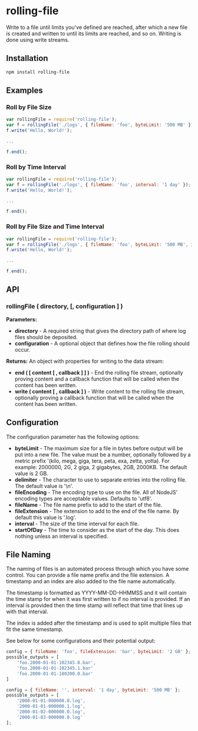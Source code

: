 # rolling-file

Write to a file until limits you've defined are reached, after which a new file is created and written to until its limits are reached, and so on. Writing is done using write streams.

## Installation

```sh
npm install rolling-file
```

## Examples

### Roll by File Size

```js
var rollingFile = require('rolling-file');
var f = rollingFile('./logs', { fileName: 'foo', byteLimit: '500 MB' });
f.write('Hello, World!');

...

f.end();
```

### Roll by Time Interval

```js
var rollingFile = require('rolling-file');
var f = rollingFile('./logs', { fileName: 'foo', interval: '1 day' });
f.write('Hello, World!');

...

f.end();
```

### Roll by File Size and Time Interval

```js
var rollingFile = require('rolling-file');
var f = rollingFile('./logs', { fileName: 'foo', byteLimit: '500 MB', interval: '1 day' });
f.write('Hello, World!');

...

f.end();
```

## API

### rollingFile ( directory, [, configuration ] )

**Parameters:**

 - **directory** - A required string that gives the directory path of where log files should be deposited.
 - **configuration** - A optional object that defines how the file rolling should occur.
 
**Returns:** An object with properties for writing to the data stream:

* **end ( [ content [ , callback ] ] )** - End the rolling file stream, optionally proving content and a callback function that will be called when the content has been written.
* **write ( content [ , callback ] )** - Write content to the rolling file stream, optionally proving a callback function that will be called when the content has been written.

## Configuration

The configuration parameter has the following options:

 - **byteLimit** - The maximum size for a file in bytes before output will be put into a new file. The value must be a number, optionally followed by a metric prefix '(kilo, mega, giga, tera, peta, exa, zetta, yotta). For example: 2000000,  2G, 2 giga, 2 gigabytes, 2GB, 2000KB. The default value is 2 GB.
 - **delimiter** - The character to use to separate entries into the rolling file. The default value is '\n'.
 - **fileEncoding** - The encoding type to use on the file. All of NodeJS' encoding types are acceptable values. Defaults to 'utf8'.
 - **fileName** - The file name prefix to add to the start of the file.
 - **fileExtension** - The extension to add to the end of the file name. By default this value is '.log'.
 - **interval** - The size of the time interval for each file.
 - **startOfDay** - The time to consider as the start of the day. This does nothing unless an interval is specified.

## File Naming

The naming of files is an automated process through which you have some control. You can provide a file name prefix and the file extension. A timestamp and an index are also added to the file name automatically.

The timestamp is formatted as YYYY-MM-DD-HHMMSS and it will contain the time stamp for when it was first written to if no interval is provided. If an interval is provided then the time stamp will reflect that time that lines up with that interval.

The index is added after the timestamp and is used to split multiple files that fit the same timestamp.

See below for some configurations and their potential output:

```js
config = { fileName: 'foo', fileExtension: 'bar', byteLimit: '2 GB' };
possible_outputs = [
    'foo.2000-01-01-102345.0.bar',
    'foo.2000-01-01-102345.1.bar'
    'foo.2000-01-01-180200.0.bar'
]
```

```js
config = { fileName: '', interval: '1 day', byteLimit: '500 MB' };
possible_outputs = [
    '2000-01-01-000000.0.log',
    '2000-01-01-000000.1.log',
    '2000-01-02-000000.0.log',
    '2000-01-03-000000.0.log'
];
```